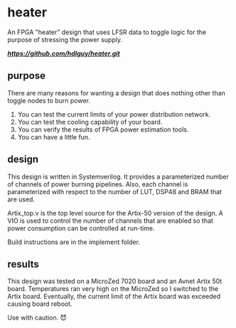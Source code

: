 # heater
An FPGA "heater" design that uses LFSR data to toggle logic for the purpose of stressing the power supply.

_**https://github.com/hdlguy/heater.git**_
## purpose
There are many reasons for wanting a design that does nothing other than toggle nodes to burn power.
1. You can test the current limits of your power distribution network.
1. You can test the cooling capability of your board.
1. You can verify the results of FPGA power estimation tools.
2. You can have a little fun.

## design
This design is written in Systemverilog.  It provides a parameterized number of channels of power burning pipelines. Also, each channel is parameterized with respect to the number of LUT, DSP48 and BRAM that are used.

Artix_top.v is the top level source for the Artix-50 version of the design. A VIO is used to control the number of channels that are enabled so that power consumption can be controlled at run-time.

Build instructions are in the implement folder.
## results
This design was tested on a MicroZed 7020 board and an Avnet Artix 50t board.  Temperatures ran very high
on the MicroZed so I switched to the Artix board. Eventually, the current limit of the Artix board
was exceeded causing board reboot.

Use with caution. :smiling_imp:
